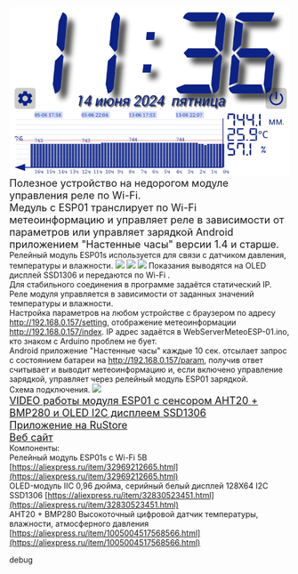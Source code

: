 
![](https://raw.githubusercontent.com/MagdelphiArduino/WebServerMeteoESP-01/master/img/clock_meteo.gif)<br/>
<span style="font-size:1.3em;">Полезное устройство на недорогом модуле управления реле по Wi-Fi.<br/>
Медуль с ESP01  транслирует по Wi-Fi метеоинформацию и управляет реле в зависимости от параметров или управляет зарядкой  Android  приложением "Настенные часы" версии 1.4 и старше.</span><br/>
Релейный модуль ESP01s  используется для связи с датчиком давления, температуры и влажности.
![](https://gitflic.ru/project/magdelphi/webservermeteoesp-01s/blob/raw?file=img%2Fs5.jpg) ![](https://gitflic.ru/project/magdelphi/webservermeteoesp-01s/blob/raw?file=img%2Fs6.jpg) ![](https://gitflic.ru/project/magdelphi/webservermeteoesp-01s/blob/raw?file=img%2Fs7.jpg)
Показания выводятся на OLED дисплей SSD1306  и передаются по Wi-Fi . <br/>
Для стабильного соединения в программе задаётся статический IP.<br/>
Реле модуля управляется в зависимости от заданных значений температуры и влажности. <br/>
Настройка параметров на любом устройстве с браузером по адресу http://192.168.0.157/setting,  отображение метеоинформации http://192.168.0.157/index. IP адрес задаётся в WebServerMeteoESP-01.ino, кто знаком с Arduino проблем не бует. <br/>
Android  приложение "Настенные часы" каждые 10 сек. отсылает запрос с состоянием батареи на http://192.168.0.157/param, получив ответ считывает и выводит метеоинформацию и, если включено управление зарядкой,  управляет через релейный модуль ESP01 зарядкой.<br/>
Схема подключения.
![](https://gitflic.ru/project/magdelphi/webservermeteoesp-01s/blob/raw?file=img%2Fs9.jpg)<br/>
<span style="font-size:1.3em;">[VIDEO работы модуля ESP01 с сенсором  AHT20 + BMP280 и OLED I2C дисплеем SSD1306 ](https://gitflic.ru/project/magdelphi/webservermeteoesp-01s/blob/raw?file=img%2Fv1.mp4)</span><br/> 
<span style="font-size:1.3em;">[Приложение на  RuStore ](https://www.rustore.ru/catalog/app/com.mag.time.clock)</span><br/> 
<span style="font-size:1.3em;">[Веб сайт](https://magdelphi.ru/)</span><br/> 
Компоненты:<br/>
Релейный модуль ESP01s с Wi-Fi 5В      [https://aliexpress.ru/item/32969212665.html](https://aliexpress.ru/item/32969212665.html) <br/> 
OLED-модуль IIC 0,96 дюйма, серийный белый дисплей 128X64 I2C SSD1306      [https://aliexpress.ru/item/32830523451.html](https://aliexpress.ru/item/32830523451.html)<br/>
AHT20 + BMP280 Высокоточный цифровой датчик температуры, влажности, атмосферного давления      [https://aliexpress.ru/item/1005004517568566.html](https://aliexpress.ru/item/1005004517568566.html)

debug


